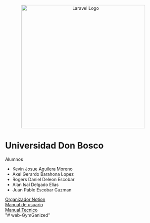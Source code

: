 <p align="center"><a href="https://laravel.com" target="_blank"><img src="https://raw.githubusercontent.com/laravel/art/master/logo-lockup/5%20SVG/2%20CMYK/1%20Full%20Color/laravel-logolockup-cmyk-red.svg" width="400" alt="Laravel Logo"></a></p>

## 
<h1>Universidad Don Bosco</h1>
<p>Alumnos</p>
    <ul>
        <li>Kevin Josue Aguilera Moreno</li>
        <li>Axel Gerardo Barahona Lopez</li>
        <li>Rogers Daniel Deleon Escobar</li>
        <li>Alan Isaí Delgado Elías</li>
        <li>Juan Pablo Escobar Guzman</li>
    </ul>
<a href="https://www.notion.so/db2020864cbc4077844c40689b226e0a">Organizador Notion</a><br>
 <a href="https://docs.google.com/document/d/1_GrtBNF0UBHGWe1j6Mw5NWYck3eHE_WAkipfd7H8TL4/edit?usp=drivesdk">Manual de usuario</a><br>  
 <a href="https://docs.google.com/document/d/1YRrKQMABjyEjp2bqXlRjTK9suym8IlT6p8l3lKaqj74/edit?usp=drivesdk">Manual Tecnico</a><br>
"# web-GymGanized" 
